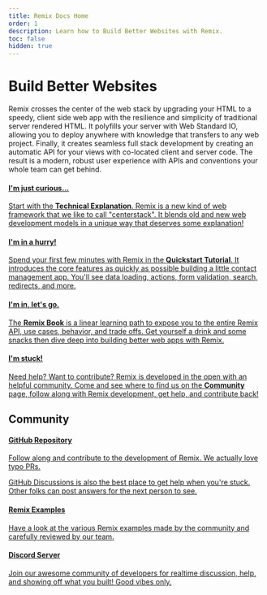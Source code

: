 ```yaml
---
title: Remix Docs Home
order: 1
description: Learn how to Build Better Websites with Remix.
toc: false
hidden: true
---
```


# Build Better Websites

Remix crosses the center of the web stack by upgrading your HTML to a speedy, client side web app with the resilience and simplicity of traditional server rendered HTML. It polyfills your server with Web Standard IO, allowing you to deploy anywhere with knowledge that transfers to any web project. Finally, it creates seamless full stack development by creating an automatic API for your views with co-located client and server code. The result is a modern, robust user experience with APIs and conventions your whole team can get behind.

<docs-cards>
  <a href="main/start/technical-explanation" aria-label="Technical Explanation">
    <docs-card>
      <h4 class="text-blue-brand">I'm just curious...</h4> 
      <p>Start with the <b>Technical Explanation</b>. Remix is a new kind of web framework that we like to call "centerstack". It blends old and new web development models in a unique way that deserves some explanation!</p>
    </docs-card>
  </a>
  <a href="main/start/tutorial" aria-label="Developer Blog Tutorial">
    <docs-card>
      <h4 class="text-green-brand">I'm in a hurry!</h4>
      <p>Spend your first few minutes with Remix in the <b>Quickstart Tutorial</b>. It introduces the core features as quickly as possible building a little contact management app. You'll see data loading, actions, form validation, search, redirects, and more.</p>
    </docs-card>
  </a>
  <a href="main/book/01-runtimes" aria-label="Runtimes, Adapters, Stacks, and Deployment">
    <docs-card>
      <h4 class="text-pink-brand">I'm in, let's go.</h4> 
      <p>The <b>Remix Book</b> is a linear learning path to expose you to the entire Remix API, use cases, behavior, and trade offs. Get yourself a drink and some snacks then dive deep into building better web apps with Remix.</p>
    </docs-card>
  </a>
  <a href="main/start/community" aria-label="Remix API">
    <docs-card>
      <h4 class="text-red-brand">I'm stuck!</h4>
      <p>Need help? Want to contribute? Remix is developed in the open with an helpful community. Come and see where to find us on the <b>Community</b> page, follow along with Remix development, get help, and contribute back!</p>
    </docs-card>
  </a>
</docs-cards>

## Community

<docs-cards>
  <a href="https://rmx.as/github" aria-label="GitHub Repository">
    <docs-card>
      <h4>GitHub Repository</h4>
      <p>Follow along and contribute to the development of Remix. We actually love typo PRs.</p>
      <p>GitHub Discussions is also the best place to get help when you're stuck. Other folks can post answers for the next person to see.</p>
    </docs-card>
  </a>
  <a href="https://github.com/remix-run/examples" aria-label="Remix Examples">
    <docs-card>
      <h4>Remix Examples</h4>
      <p>Have a look at the various Remix examples made by the community and carefully reviewed by our team.</p>
    </docs-card>
  </a>
  <a href="https://rmx.as/discord" aria-label="Remix Discord">
    <docs-card>
      <h4>Discord Server</h4> 
      <p>Join our awesome community of developers for realtime discussion, help, and showing off what you built! Good vibes only.</p>
    </docs-card>
  </a>
</docs-cards>

[git-hub]: https://github.com/remix-run/remix
